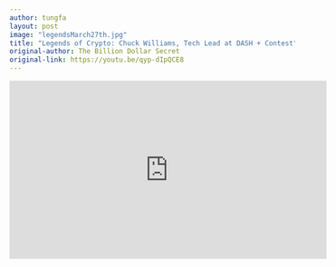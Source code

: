 ```yaml
---
author: tungfa
layout: post
image: "legendsMarch27th.jpg"
title: "Legends of Crypto: Chuck Williams, Tech Lead at DASH + Contest"
original-author: The Billion Dollar Secret
original-link: https://youtu.be/qyp-dIpQCE8
---
```



<iframe width="560" height="315" src="https://www.youtube.com/embed/qyp-dIpQCE8" frameborder="0" allow="autoplay; encrypted-media" allowfullscreen></iframe>
